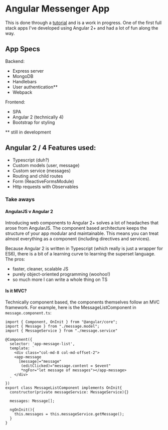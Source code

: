 # Angular Messenger App

This is done through a [tutorial](https://www.udemy.com/angular-2-and-nodejs-the-practical-guide) and is a work in progress. One of the first full stack apps I've developed using Angular 2+ and had a lot of fun along the way.

## App Specs

Backend:
- Express server
- MongoDB
- Handlebars
- User authentication**
- Webpack

Frontend:
- SPA
- Angular 2 (technically 4)
- Bootstrap for styling

** still in development

## Angular 2 / 4 Features used:
- Typescript (duh?)
- Custom models (user, message)
- Custom service (messages)
- Routing and child routes
- Form (ReactiveFormsModule)
- Http requests with Observables

### Take aways
#### AngularJS v Angular 2
Introducing web components to Angular 2+ solves a lot of headaches that arose from AngularJS. The component based architecture keeps the structure of your app modular and maintainable. This means you can treat almost everything as a component (including directives and services).

Because Angular 2 is written in Typescript (which really is just a wrapper for ES6), there is a bit of a learning curve to learning the superset language. The pros:
  - faster, cleaner, scalable JS
  - purely object-oriented programming (woohoo!)
  - so much more I can write a whole thing on TS

#### Is it MVC?
Technically component based, the components themselves follow an MVC framework. For example, here is the MessageListComponent in `message.component.ts`:

```
import { Component, OnInit } from "@angular/core";
import { Message } from "./message.model";
import { MessageService } from "./message.service"

@Component({
  selector: 'app-message-list',
  template: `
    <div class="col-md-8 col-md-offset-2">
    <app-message
      [message]="message"
       (editClicked)="message.content = $event"
       *ngFor="let message of messages"></app-message>
    </div>
  `
})
export class MessageListComponent implements OnInit{
  constructor(private messageService: MessageService){}

  messages: Message[];

  ngOnInit(){
    this.messages = this.messageService.getMessage();
  }
}
```

####

